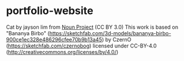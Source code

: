 # portfolio-website

Cat by jayson lim from <a href="https://thenounproject.com/browse/icons/term/cat/" target="_blank" title="Cat Icons">Noun Project</a> (CC BY 3.0)
This work is based on "Bananya Birbo" (https://sketchfab.com/3d-models/bananya-birbo-900ce1ec328e486296cfee70b9b13a45) by CzernO (https://sketchfab.com/czernobog) licensed under CC-BY-4.0 (http://creativecommons.org/licenses/by/4.0/)
